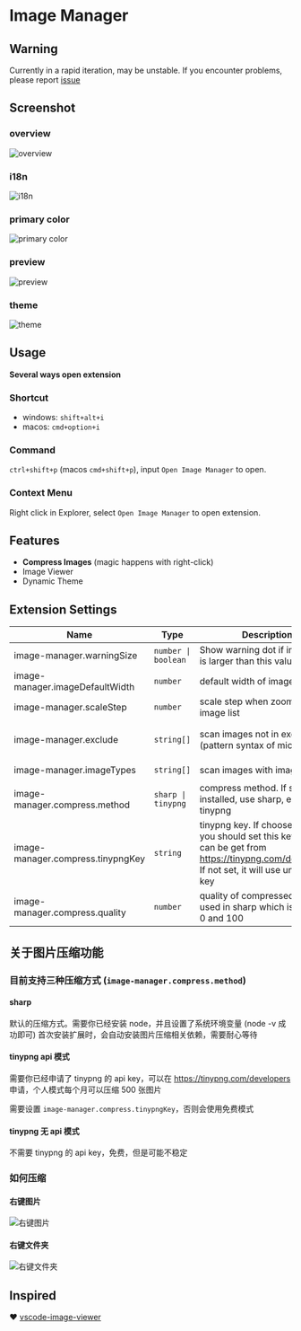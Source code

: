 # Image Manager

## Warning

Currently in a rapid iteration, may be unstable. If you encounter problems, please report [issue](https://github.com/hemengke1997/vscode-image-manager/issues)

## Screenshot

### overview

![overview](./screenshots/overview.png)

### i18n 
![i18n](./screenshots/i18n.png)

### primary color
![primary color](./screenshots/primary-color.png)

### preview
![preview](./screenshots/preview.png)

### theme
![theme](./screenshots/theme.png)


## Usage

**Several ways open extension**

### Shortcut

- windows: `shift+alt+i`
- macos: `cmd+option+i`


### Command

`ctrl+shift+p` (macos `cmd+shift+p`), input `Open Image Manager` to open.

### Context Menu

Right click in Explorer, select `Open Image Manager` to open extension.


## Features

- **Compress Images** (magic happens with right-click)
- Image Viewer
- Dynamic Theme

## Extension Settings

| Name                              | Type                | Description                                                                                                                                        | Default value                                                                                                      |
| --------------------------------- | ------------------- | -------------------------------------------------------------------------------------------------------------------------------------------------- | ------------------------------------------------------------------------------------------------------------------ |
| image-manager.warningSize         | `number \| boolean` | Show warning dot if image size is larger than this value (KB)                                                                                      | 500                                                                                                                |
| image-manager.imageDefaultWidth   | `number`            | default width of image (px)                                                                                                                        | 100                                                                                                                |
| image-manager.scaleStep           | `number`            | scale step when zooming image list                                                                                                                 | 0.1                                                                                                                |
| image-manager.exclude             | `string[]`          | scan images not in exclude (pattern syntax of micromatch)                                                                                          | `['**/node_modules/**', '**/.git/**''**/dist/**','**/coverage/**', '**/.next/**',  '**/.nuxt/**','**/.vercel/**']` |
| image-manager.imageTypes          | `string[]`          | scan images with imageType                                                                                                                         | `['svg', 'png', 'jpeg', 'ico', 'gif', 'webp', 'bmp', 'tif', 'apng']`                                               |
| image-manager.compress.method     | `sharp \| tinypng`  | compress method. If sharp installed, use sharp, else use tinypng                                                                                   | `sharp`                                                                                                            |
| image-manager.compress.tinypngKey | `string`            | tinypng key. If choose tinypng, you should set this key which can be get from https://tinypng.com/developers. If not set, it will use unstable key | ''                                                                                                                 |
| image-manager.compress.quality    | `number`            | quality of compressed image used in sharp which is between 0 and 100                                                                               | 60                                                                                                                 |

## 关于图片压缩功能

### 目前支持三种压缩方式 (`image-manager.compress.method`)

#### sharp

默认的压缩方式。需要你已经安装 node，并且设置了系统环境变量 (node -v 成功即可) 
首次安装扩展时，会自动安装图片压缩相关依赖，需要耐心等待

#### tinypng api 模式

需要你已经申请了 tinypng 的 api key，可以在 https://tinypng.com/developers 申请，个人模式每个月可以压缩 500 张图片

需要设置 `image-manager.compress.tinypngKey`，否则会使用免费模式

#### tinypng 无 api 模式

不需要 tinypng 的 api key，免费，但是可能不稳定

### 如何压缩

#### 右键图片
![右键图片](./screenshots/compress-1.png)

#### 右键文件夹
![右键文件夹](./screenshots/compress-2.png)

## Inspired

❤️ [vscode-image-viewer](https://github.com/ZhangJian1713/vscode-image-viewer)

